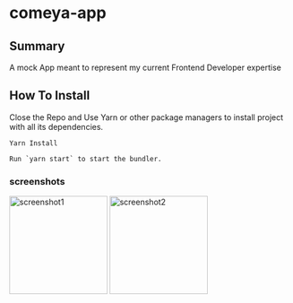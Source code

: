 # comeya-app

## Summary

A mock App meant to represent my current Frontend Developer expertise

## How To Install

Close the Repo and Use Yarn or other package managers to install project with all its dependencies.

```
Yarn Install
```

```
Run `yarn start` to start the bundler.
```

### screenshots

<img scr="./assets/capture1.png" alt="screenshot1" width="175"/>
<img scr="./assets/capture2.png" alt="screenshot2" width="175"/>
